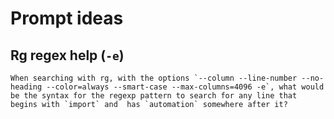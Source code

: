 # Prompt ideas

## Rg regex help (`-e`)

```
When searching with rg, with the options `--column --line-number --no-heading --color=always --smart-case --max-columns=4096 -e`, what would be the syntax for the regexp pattern to search for any line that begins with `import` and  has `automation` somewhere after it?
```
